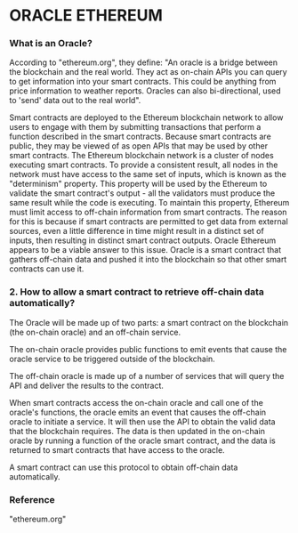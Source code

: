 # ORACLE ETHEREUM

### What is an Oracle?

According to "ethereum.org", they define: "An oracle is a bridge between the blockchain and the real world. They act as on-chain APIs you can query to get information into your smart contracts. This could be anything from price information to weather reports. Oracles can also bi-directional, used to 'send' data out to the real world".

Smart contracts are deployed to the Ethereum blockchain network to allow users to engage with them by submitting transactions that perform a function described in the smart contracts. Because smart contracts are public, they may be viewed of as open APIs that may be used by other smart contracts. 
The Ethereum blockchain network is a cluster of nodes executing smart contracts. To provide a consistent result, all nodes in the network must have access to the same set of inputs, which is known as the "determinism" property. This property will be used by the Ethereum to validate the smart contract's output - all the validators must produce the same result while the code is executing. 
To maintain this property, Ethereum must limit access to off-chain information from smart contracts. The reason for this is because if smart contracts are permitted to get data from external sources, even a little difference in time might result in a distinct set of inputs, then resulting in distinct smart contract outputs. Oracle Ethereum appears to be a viable answer to this issue. Oracle is a smart contract that gathers off-chain data and pushed it into the blockchain so that other smart contracts can use it.

### 2. How to allow a smart contract to retrieve off-chain data automatically?

The Oracle will be made up of two parts: a smart contract on the blockchain (the on-chain oracle) and an off-chain service.

The on-chain oracle provides public functions to emit events that cause the oracle service to be triggered outside of the blockchain. 

The off-chain oracle is made up of a number of services that will query the API and deliver the results to the contract. 

When smart contracts access the on-chain oracle and call one of the oracle's functions, the oracle emits an event that causes the off-chain oracle to initiate a service. It will then use the API to obtain the valid data that the blockchain requires. The data is then updated in the on-chain oracle by running a function of the oracle smart contract, and the data is returned to smart contracts that have access to the oracle. 

A smart contract can use this protocol to obtain off-chain data automatically. 

### Reference

"ethereum.org" 






